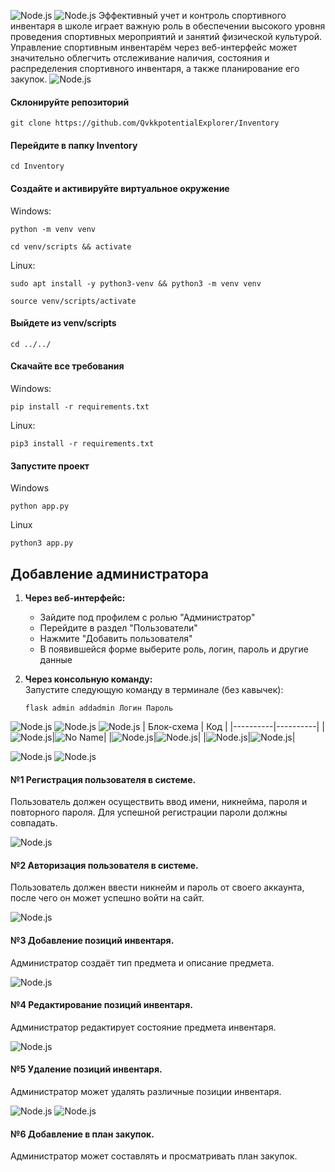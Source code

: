 ![Node.js](/docs/img/InventoryCRM.png)
![Node.js](/docs/img/About.png)
Эффективный учет и контроль спортивного инвентаря в школе играет
важную роль в обеспечении высокого уровня проведения спортивных
мероприятий и занятий физической культурой. \
Управление спортивным инвентарём через веб-интерфейс может значительно облегчить отслеживание наличия, состояния и
распределения спортивного инвентаря, а также планирование его закупок.
![Node.js](/docs/img/Start.png)
  #### Склонируйте репозиторий
  ```
  git clone https://github.com/QvkkpotentialExplorer/Inventory
  ```
  #### Перейдите в папку Inventory
  ```
  cd Inventory
  ```
  #### Создайте и активируйте виртуальное окружение 
  Windows:
  ```
  python -m venv venv
  ```
  ```
  cd venv/scripts && activate
  ```
  Linux:
  ```
  sudo apt install -y python3-venv && python3 -m venv venv
  ```
  ```
  source venv/scripts/activate
  ```
  #### Выйдете из venv/scripts
  ```
  cd ../../
  ```
  #### Скачайте все требования
  Windows:
  ```
  pip install -r requirements.txt
  ```
  Linux:
  ```
  pip3 install -r requirements.txt
  ```
   #### Запустите проект
   Windows
  ```
  python app.py
  ```
  Linux
  ```
python3 app.py
  ```
## Добавление администратора  
1. **Через веб-интерфейс:**  
   - Зайдите под профилем с ролью "Администратор"  
   - Перейдите в раздел "Пользователи"  
   - Нажмите "Добавить пользователя"  
   - В появившейся форме выберите роль, логин, пароль и другие данные  

2. **Через консольную команду:**  
   Запустите следующую команду в терминале (без кавычек):  

   ```
   flask admin addadmin Логин Пароль 
   ```


![Node.js](/docs/img/Block.png)
![Node.js](/docs/img/db_design.jpg)
![Node.js](/docs/img/Func.png)
| Блок-схема | Код |
|----------|----------|
|![Node.js](/docs/img/Получение.png)|![No Name](/docs/img/Получение_код.jpg)|
|![Node.js](/docs/img/Замена.png)|![Node.js](/docs/img/Замена_код.jpg)|
|![Node.js](/docs/img/Ремонт.png)|![Node.js](/docs/img/Ремонт_код.jpg)|

![Node.js](/docs/img/Inter.png)
![Node.js](/docs/img/Регистрация.png)
#### №1  Регистрация пользователя в системе.
Пользователь должен осуществить ввод имени, никнейма, пароля и повторного пароля. Для успешной регистрации пароли должны совпадать.

![Node.js](/docs/img/Авторизация.png)
#### №2  Авторизация пользователя в системе.
Пользователь должен ввести никнейм и пароль от своего аккаунта, после чего он может успешно войти на сайт.

![Node.js](/docs/img/Создание_инвентаря.jpg)
#### №3  Добавление позиций инвентаря.
Администратор создаёт тип предмета и описание предмета.

![Node.js](docs/img/Редактирование.jpg)
#### №4  Редактирование позиций инвентаря.
Администратор редактирует состояние предмета инвентаря.

![Node.js](docs/img/Удаление1.jpg)
#### №5  Удаление позиций инвентаря.
Администратор может удалять различные позиции инвентаря.

![Node.js](docs/img/Добавление_плана.jpg)
![Node.js](docs/img/Добавление_плана1.jpg)
#### №6  Добавление в план закупок.
Администратор может составлять и просматривать план закупок.
